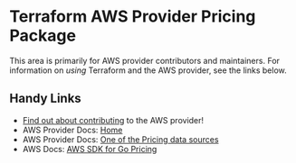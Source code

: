 # Terraform AWS Provider Pricing Package

This area is primarily for AWS provider contributors and maintainers. For information on _using_ Terraform and the AWS provider, see the links below.


## Handy Links

* [Find out about contributing](../../../docs/contributing) to the AWS provider!
* AWS Provider Docs: [Home](https://registry.terraform.io/providers/hashicorp/aws/latest/docs)
* AWS Provider Docs: [One of the Pricing data sources](https://registry.terraform.io/providers/hashicorp/aws/latest/docs/data-sources/pricing_product)
* AWS Docs: [AWS SDK for Go Pricing](https://docs.aws.amazon.com/sdk-for-go/api/service/pricing/)
